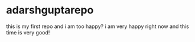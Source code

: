 # adarshguptarepo
this is my first repo and i am too happy?
i am very happy right now and this time is very good!


